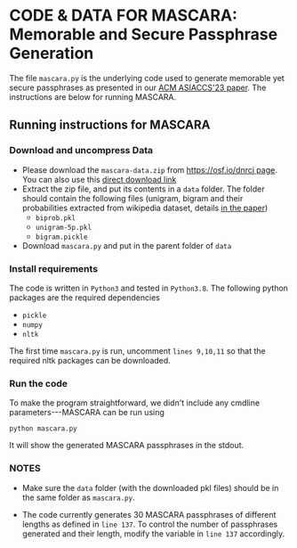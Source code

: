 # CODE & DATA FOR MASCARA: Memorable and Secure Passphrase Generation

The file `mascara.py` is the underlying code used to generate memorable yet secure passphrases as presented in our [ACM ASIACCS'23 paper](https://cse.iitkgp.ac.in/~mainack/publications/mascara-2023-asiaccs.pdf). The  instructions are below for running MASCARA. 

## Running instructions for MASCARA

### Download and uncompress Data
- Please download the `mascara-data.zip` from [https://osf.io/dnrcj page](https://osf.io/dnrcj). You can also use this [direct download link](https://osf.io/download/dnrcj/)
- Extract the zip file, and put its contents in a `data` folder. The folder should contain the following files (unigram, bigram and their probabilities extracted from wikipedia dataset, details [in the paper](https://cse.iitkgp.ac.in/~mainack/publications/mascara-2023-asiaccs.pdf))
  - `biprob.pkl`
  - `unigram-5p.pkl`
  - `bigram.pickle`
- Download `mascara.py` and put in the parent folder of `data`


### Install requirements

The code is written in `Python3` and tested in `Python3.8`. The following python packages are the required dependencies

- `pickle`
- `numpy`
- `nltk`

The first time `mascara.py` is run, uncomment `lines 9,10,11` so that the required nltk packages can be downloaded.

### Run the code

To make the program straightforward, we didn't include any cmdline parameters---MASCARA can be run using 
```
python mascara.py
``` 
It will show the generated MASCARA passphrases in the stdout. 

### NOTES

- Make sure the `data` folder (with the downloaded pkl files) should be in the same folder as `mascara.py`. 

- The code currently generates 30 MASCARA passphrases of different lengths as defined in `line 137`. To control the number of passphrases generated and their length, modify the variable in `line 137` accordingly.

